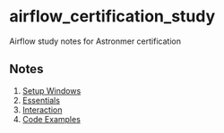 # airflow_certification_study
Airflow study notes for Astronmer certification

##  Notes
1. [Setup Windows](airflow_basic_installation.md)
2. [Essentials](airflow_basic_essentials.md)
3. [Interaction](airflow_basic_interaction.md)
4. [Code Examples](airflow_basic_code.md)
